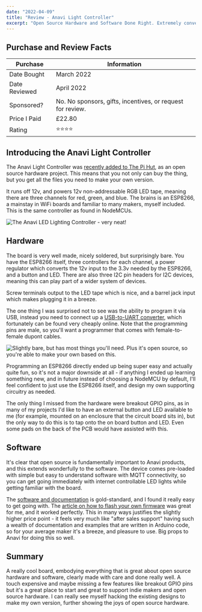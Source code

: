 ```yaml
---
date: "2022-04-09"
title: "Review - Anavi Light Controller"
excerpt: "Open Source Hardware and Software Done Right. Extremely convenient and well built LED lighting controller, but perhaps misses a couple of 'nice to have' features."
---
```


## Purchase and Review Facts

| Purchase      | Information                                                |
| ------------- | ---------------------------------------------------------- |
| Date Bought   | March 2022                                                 |
| Date Reviewed | April 2022                                                 |
| Sponsored?    | No. No sponsors, gifts, incentives, or request for review. |
| Price I Paid  | £22.80                                                     |
| Rating        | ⭐⭐⭐⭐                                                       |

## Introducing the Anavi Light Controller
The Anavi Light Controller was [recently added to The Pi Hut](https://thepihut.com/products/anavi-light-controller), as an open source hardware project. This means that you not only can buy the thing, but you get all the files you need to make your own version. 

It runs off 12v, and powers 12v non-addressable RGB LED tape, meaning there are three channels for red, green, and blue. The brains is an ESP8266, a mainstay in WiFi boards and familiar to many makers, myself included. This is the same controller as found in NodeMCUs.

![The Anavi LED Lighting Controller - very neat!](https://anavi.technology/images/anavi-light-controller.jpg)

## Hardware
The board is very well made, nicely soldered, but surprisingly bare. You have the ESP8266 itself, three controllers for each channel, a power regulator which converts the 12v input to the 3.3v needed by the ESP8266, and a button and LED. There are also three I2C pin headers for I2C devices, meaning this can play part of a wider system of devices. 

Screw terminals output to the LED tape which is nice, and a barrel jack input which makes plugging it in a breeze.

The one thing I was surprised not to see was the ability to program it via USB, instead you need to connect up a [USB-to-UART converter](https://www.ebay.co.uk/itm/203604196200), which fortunately can be found very cheaply online. Note that the programming pins are male, so you'll want a programmer that comes with female-to-female dupont cables.

![Slightly bare, but has most things you'll need. Plus it's open source, so you're able to make your own based on this.](https://cdn.shopify.com/s/files/1/0176/3274/products/anavi-light-controller-anavi-technology-104856-34120408301763_1600x.jpg)

Programming an ESP8266 directly ended up being super easy and actually quite fun, so it's not a major downside at all - if anything I ended up learning something new, and in future instead of choosing a NodeMCU by default, I'll feel confident to just use the ESP8266 itself, and design my own supporting circuitry as needed.

The only thing I missed from the hardware were breakout GPIO pins, as in many of my projects I'd like to have an external button and LED available to me (for example, mounted on an enclosure that the circuit board sits in), but the only way to do this is to tap onto the on board button and LED. Even some pads on the back of the PCB would have assisted with this.

## Software
It's clear that open source is fundamentally important to Anavi products, and this extends wonderfully to the software. The device comes pre-loaded with simple but easy to understand software with MQTT connectivity, so you can get going immediately with internet controllable LED lights while getting familiar with the board.

The [software and documentation](https://github.com/AnaviTechnology/anavi-docs/blob/master/anavi-light-controller/anavi-light-controller.md) is gold-standard, and I found it really easy to get going with. The [article on how to flash your own firmware](https://www.anavi.org/article/220/) was great for me, and it worked perfectly. This in many ways justifies the slightly higher price point - it feels very much like "after sales support" having such a wealth of documentation and examples that are written in Arduino code, so for your average maker it's a breeze, and pleasure to use. Big props to Anavi for doing this so well.

## Summary
A really cool board, embodying everything that is great about open source hardware and software, clearly made with care and done really well. A touch expensive and maybe missing a few features like breakout GPIO pins but it's a great place to start and great to support indie makers and open source hardware. I can really see myself hacking the existing designs to make my own version, further showing the joys of open source hardware.